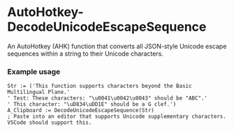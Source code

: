 # AutoHotkey-DecodeUnicodeEscapeSequence
An AutoHotkey (AHK) function that converts all JSON-style Unicode escape sequences within a string to their Unicode characters.

### Example usage
```ahk
Str := ('This function supports characters beyond the Basic Multilingual Plane.'
' Test: These characters: "\u0041\u0042\u0043" should be "ABC".'
' This character: "\uD834\uDD1E" should be a G clef.')
A_Clipboard := DecodeUnicodeEscapeSequence(Str)
; Paste into an editor that supports Unicode supplementary characters. VSCode should support this.
```
